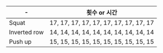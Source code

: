 | - 	| 횟수 or 시간 	|
|------	|-----	|
| Squat  	| 17, 17, 17, 17, 17, 17, 17, 17, 17, 17|
| Inverted row  	| 14, 14, 14, 14, 14, 14, 14, 14, 14, 14|
| Push up  	| 15, 15, 15, 15, 15, 15, 15, 15, 15, 15|